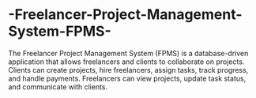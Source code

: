 # -Freelancer-Project-Management-System-FPMS-
The Freelancer Project Management System (FPMS) is a database-driven application that allows freelancers and clients to collaborate on projects. Clients can create projects, hire freelancers, assign tasks, track progress, and handle payments. Freelancers can view projects, update task status, and communicate with clients.
